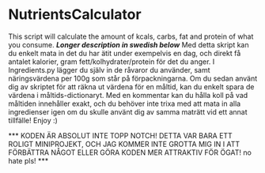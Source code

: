 # NutrientsCalculator
This script will calculate the amount of kcals, carbs, fat and protein of what you consume. 
***Longer description in swedish below***
Med detta skript kan du enkelt mata in det du har ätit under exempelvis en dag, och direkt få antalet kalorier, gram fett/kolhydrater/protein för det du anger. I Ingredients.py lägger du själv in de råvaror du använder, samt näringsvärdena per 100g som står på förpackningarna. Om du sedan använt dig av skriptet för att räkna ut värdena för en måltid, kan du enkelt spara de värdena i måltids-dictionaryt. Med en kommentar kan du hålla koll på vad måltiden innehåller exakt, och du behöver inte trixa med att mata in alla ingredienser igen om du skulle använt dig av samma maträtt vid ett annat tillfälle! Enjoy :)

*** KODEN ÄR ABSOLUT INTE TOPP NOTCH! DETTA VAR BARA ETT ROLIGT MINIPROJEKT, OCH JAG KOMMER INTE GROTTA MIG IN I ATT FÖRBÄTTRA NÅGOT ELLER GÖRA KODEN MER ATTRAKTIV FÖR ÖGAT! no hate pls! *** 
